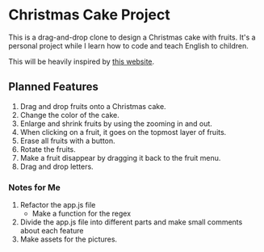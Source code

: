 # Christmas Cake Project
This is a drag-and-drop clone to design a Christmas cake with fruits. It's a personal project while I learn how to code and teach English to children.

This will be heavily inspired by [this website](https://www.kumamoto-kmm.ed.jp/kyouzai/web/Original_Parfait/index.html).

## Planned Features

1. Drag and drop fruits onto a Christmas cake.
2. Change the color of the cake.
3. Enlarge and shrink fruits by using the zooming in and out.
4. When clicking on a fruit, it goes on the topmost layer of fruits.
5. Erase all fruits with a button.
6. Rotate the fruits.
7. Make a fruit disappear by dragging it back to the fruit menu.
8. Drag and drop letters.

### Notes for Me
1. Refactor the app.js file
    - Make a function for the regex
2. Divide the app.js file into different parts and make small comments about each feature
3. Make assets for the pictures.
